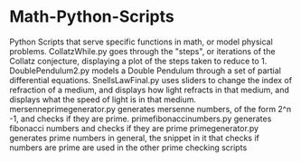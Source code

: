 # Math-Python-Scripts
Python Scripts that serve specific functions in math, or model physical problems.
CollatzWhile.py goes through the "steps", or iterations of the Collatz conjecture, displaying a plot of the steps taken to reduce to 1.
DoublePendulum2.py models a Double Pendulum through a set of partial differential equations.
SnellsLawFinal.py uses sliders to change the index of refraction of a medium, and displays how light refracts in that medium, and displays what the speed of light is in that medium.
mersenneprimegenerator.py generates mersenne numbers, of the form 2^n -1, and checks if they are prime.
primefibonaccinumbers.py generates fibonacci numbers and checks if they are prime
primegenerator.py generates prime numbers in general, the snippet in it that checks if numbers are prime are used in the other prime checking scripts
